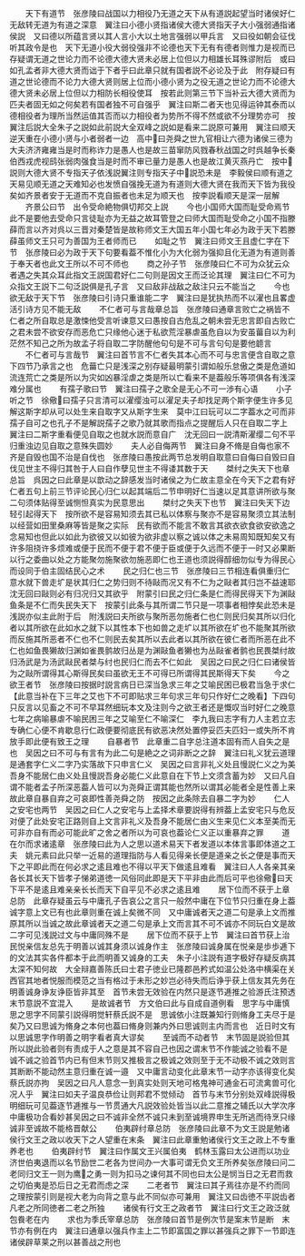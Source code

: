<!-- { "loadSidebar": true } -->
　　天下有道节　张彦陵曰战国以力相役乃无道之天下从有道説起望当时诸侯好仁无敌转无道为有道之深意　翼注曰小德小贤指诸侯大德大贤指天子大小强弱通指诸侯説　又曰德以所蕴言贤以其人言小大以土地言强弱以甲兵言　又曰役如朝会征伐听其政令是也　天下无道小役大弱役强非不论德也天下无有有德者则惟力是视而已存疑谓无道之世论力而不论德大德大贤未必居上位但以力相雄长耳殊谬附后　或曰如孔孟者非大德大贤而诎于下者乎曰此章只就有国者説不必论及于此　附存疑曰有道之世论德而不论力大德大贤则居上位而小德小贤为之役无道之世论力而不论德大德大贤未必居上位但以力相防长相役使耳　按若此则第三节下当补云大德大贤而为匹夫者固无如之何矣若有国者独不可自强乎　翼注曰斯二者天也见得运钟其泰而以德相役者为理所当然运值其否而以力相役者为势所不得不然或欲不分理势亦可　按翼注后説大全朱子之説如此前説大全双峰之説如是看来二説原可兼用　翼注曰顺天逆天重在小德小贤与小者弱者一边　高中曰尧舜之世九官相让六德为诸侯三德为大夫济济雍雍当是时而称诈力是愚人也是故三苗窜防风戮春秋战国之时呉越争长秦伯西戎虎视鸱张弱肉强食当是时而不审已量力是愚人也是故江黄灭燕丹亡　按中説则大德大贤不专指天子依浅説翼注则专指天子中説恐未是　李毅侯曰顺有道之天易见顺无道之天难知必也发愤自强挽无道为有道则大德大贤在我而天下皆为我役矣如齐景者安于无道而不克自振者也未足为顺天也　按李説看顺天是深一层解
　　齐景公曰节　出令受命絶物俱切邦交上説
　　今也小国师大国而耻受命焉节　此不是要他去受命只言徒耻亦为无益之故耳管登之曰师大国而耻受命之小国不指滕薛而言以齐对呉以三晋对秦楚皆是故称师文王大国五年小国七年必为政于天下若滕薛虽师文王只可为善国为王者师而已
　　如耻之节　翼注曰师文王且虚仁字在下节　张彦陵曰必为政于天下句要看葢不惟化小为大化弱为强抑且化无道为有道则善于奉天者也此文王所以不可不师也
　　商之孙子节　张彦陵曰仁不可为众犹云众者遇之失其众耳此指文王説国君好仁二句则是因文王而泛论其理　翼注曰仁不可为众指文王説下二句泛説俱是孔子言　又曰敌非战敌之敌注只云不能当之
　　今也欲无敌于天下节　张彦陵曰引诗只重谁能二字　翼注曰是犹执热而不以濯也且畧虚活引诗方见不能无敌
　　不仁者可与言哉章总旨　张彦陵曰通章言败亡之祸皆不仁者之所自取总是激悚他受言听谏意又曰愚按自古危乱之朝未尝无忠言即自古败亡之君未尝不欲安存而恶危亡只缘他心迷于私欲荒淫暴虐虽危自以为安虽葘自以为利茫然不知己之所为故孟子将自取二字防醒他句句是不可与言句句是要他聼言
　　不仁者可与言哉节　翼注曰首节言不仁者失其本心而不可与忠言便含自取之意下四节乃承言之也　危葘亡只是浅深之别存疑最明蒙引谓如般乐怠傲之类是危道如流连荒亡之类是所以为灾如凶暴淫虐之类是所以亡看来不是葢般乐等项俱各有浅深难分属也
　　有孺子歌曰节　翼注曰孺子之歌全是无心不可一渉有心语
　　小子听之节　徐儆曰孺子只言清可以濯缨浊可以濯足夫子却找足两个斯字便生许多见解这斯字却从可以处生来自取字又从斯字生来　莫中江曰玩可以二字葢水之可而非孺子自可之也孔子不是解説孺子之歌乃就其歌而指点之提醒后人只在自取二字上　翼注曰二斯字重看便见自取之也就水説而意自广　沈无回曰一説清斯濯缨二句不平归重浊边见自取之意殊失圆妙
　　夫人必自侮两节　翼注曰身不脩是自侮也家不齐是自毁也国不治是自伐也　张彦陵曰愚按此两节总发明自取意曰自侮曰自毁曰自伐见世主不得归其咎于人曰自作孽见世主不得诿其数于天
　　桀纣之失天下也章总旨　呉因之曰此章是以歆动之辞感发当时诸侯之为仁故主意全在今天下之君有好仁者五句上前三节评论民心归仁以起其端后二节申明好仁当速以足其意讲所欲与聚二句须体贴得至诚恻怛真实为民意思出
　　桀纣之失天下也节　翼注曰失天下边轻引起得天下　按所欲不是容易知须去其已私以体察与聚亦不是容易聚须立其法制以经营如田里桑麻等皆是聚之实际　民有欲而不能言不敢言其欲衣欲食欲安欲逸之念易知也但此以如此为欲彼又以如彼为欲非虚以察之诚以体之未易周知既知矣又有许多阻挠许多烦难或便于民而不便于君不便于臣或便于久远而不便于一时又必果断以行之委曲以处之方能聚勿施聚欲勿施恶即仁也王道也须説得醇细勿似专为得民心而设同于伯主固结民心之术
　　民之归仁也三节　张彦陵曰三节相连看俱重归仁意水就下兽走圹是状其归仁之势归则不待敺而况又有不仁为之敺者其归岂不益速耶　沈无回曰敺则必有归况归又其欲乎　附蒙引曰民之归仁条是仁而得民得天下为渊敺鱼条是不仁而失民失天下　按蒙引此条与其所谓二节只是一项事者相悖矣此恐未是浅説亦似主此附于后　附浅説曰夫所欲与聚所恶勿施者仁也仁则民归矣其所以归化者以其所欲在此如水之就下以其性本下也如兽之走圹以其所欲在圹也不能聚其所欲而反施其所恶者不仁也不仁则民去矣其所以去此者以其所欲在彼仁者而所恶在此不仁也如鱼畏獭故归渊如雀畏鹯故归丛是为渊敺鱼者獭也为丛敺雀者鹯也民畏桀纣故归汤武是为汤武敺民者桀与纣也民归仁而去不仁如此　吴因之曰民之归仁曰诸侯皆为之敺所谓得其心斯得民矣曰虽欲无王不可得已所谓得其民斯得天下矣
　　今之欲王者节　张彦陵曰按据时説言病日已深当急求三年之艾喻民困已极君当急于求仁【此意当补在下三年之艾也下不可即贴求三年句求三年句只作好仁之晚看】下四句只反言以见畜之不可不早耳然细玩本文及注则今之欲王者还是慨叹当时好仁之晚意七年之病喻暴虐不喻民困三年之艾喻至仁不喻深仁　李九我曰志字有力人主若立志专确仁心便不肯歇息行仁政便要彻底民有欲恶决然处置停妥匹夫匹妇一或失所不肯放手即此便有致王之理
　　自暴者节　此章重二自字总注道本固有而人自失之是也　吴因之曰不可与有言有为此二句是絶之之词非断之之辞　翼注曰礼义犹云道理是通套字仁义二字乃实落故下只申言仁义　吴因之曰言非礼义处且慢説仁义之为美吾身不能居仁由义处且慢説吾身必能仁义此意自在下节上文须含蓄为妙　又曰凡自谓不能者孟子所深恶葢人皆可以为尧舜正谓其能也然所以谓其必能者全是性善上来故此章自暴自弃之可哀即性善尧舜之防　按因之此条除去自暴二字为妙
　　仁人之安宅也两节　吴因之曰仁人之安宅与上孟择术章要説得有辨葢上孟安宅只与危反对便了此处安宅正路则自上文言非礼义及吾身不能居仁由义生来见仁义本至美而无可非亦自有而必可能此旷之舍之者所以为可哀也葢论仁义正以重暴弃之罪
　　道在尔而求诸逺章　张彦陵曰此为人之思以道术易天下者发道以本体言事即体道之工夫　姚元素曰此只举一近易的道理指防与人看见得亲长便是道亲之长之便是事而天下之平即此而在何必求之逺且难也不得以平天下做逺且难看　翼注曰人人各亲其亲各长其长天下皆孝子悌弟道徳一风俗同此即是天下平非由此而后可平也徐儆曰天下平不是逺且难亲亲长长而天下自平见不必求之逺且难
　　居下位而不获于上章总防　此章存疑虽云与中庸孔子告哀公之言只一般然中庸在下位节只归重在身上葢诚字意上文已有也此章则重在诚上矣微不同　又中庸诚者天之道二句是承上文而推原其所以当诚之故此章诚者天之道二句是承上文而言其不可不诚亦不同玩白文是故二字可见浅説过文与中庸同殊不是
　　居下位而不获于上节　翼注曰首节获上治民悦亲信友总先于明善以诚其身须以诚身作主　张彦陵曰诚身属在悦亲是歩歩逓下的文法其实各件都本于此而明善又诚身的工夫　朱子小注説有道字极好存疑反病其太深不知何故　大全辩嘉善陈氏曰士君子徳业已隆郡邑矜式如温公处洛中横渠在关西官其地者悦服而模范之当有格过于未形之妙岂必待失而后诤乎获上信友其先务在明善诚身诤友诤臣皆非其至　首节未尝无效验在内然只是逐节逓推之验游氏注预透末节意説不宜混入
　　是故诚者节　方文伯曰此与自成自道例看　思字与中庸慎思之思字不同蒙引説得明觉轩蔡氏説不是　思诚依小注既兼知行则脩身工夫尽于是矣乃又曰思诚为脩身之本何也葢曰脩身则兼内外曰思诚则主内而言也　近日时文有以思诚思字作明善之明字看者真大谬矣
　　至诚而不动者节　末节固是説验但其所以説此验者则有责成于人之意是其不容自己也因之谓末节不作能诚之验看不是　诚不诚之验首节内已有但末节则又推极言之极诚之效则至于无不动极不诚之效则言其断断不能动然主意归重在诚一邉　又中庸言动变化此章末节一动字亦该得变化矣蔡氏説亦拘　吴因之曰凡人意念一到真实处则天地可格鬼神可通金石可流禽兽可化况人乎　翼注曰如夫子温良恭俭让则邦君不觉倾动　首节与末节分别处双峰説得极明细玩可见葢逐节逓推与一节贯通大凡説效验处皆当以此二意推之辅氏以大学次序中庸极功合看妙甚吴因之曰不诚非全然不诚只未到至诚境界申生无所逃而待烹只缘诚非至诚故不能格晋献公
　　伯夷辟纣章总防　张彦陵曰此章不为文王説是勉诸侯行文王之政以收天下之人望重在末条　翼注曰此章重勉诸侯行文王之政上不专重养老也
　　伯夷辟纣节　翼注曰作属文王兴属伯夷　鹤林玉露曰太公进而以功业济世伯夷退而以名节励世二老各为世间办一大事可谓无负文王所养矣张彦陵曰问二老同归文王一则为鹰之勇一则为扣马之谏何其不同也曰太公是悯当日之无君而救之切伯夷是恐后日之无君而虑之深
　　二老者节　翼注曰其子焉往亦是不约而同之理按蒙引则是视大老为向背之意与此不同似亦可兼用　翼注又曰齿徳不平説齿者凡老之所同徳者二老之所独
　　诸侯有行文王之政者节　翼注曰行文王之政泛就包飬老在内
　　求也为季氏宰章总防　张彦陵曰首节是例次节是案末节是断　末节亦有例在内　翼注曰通章以强兵作主上二节即富国之罪以甚强兵之罪下一节即连诸侯辟草莱之刑以甚善战之刑也
